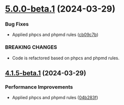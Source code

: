 # [5.0.0-beta.1](https://github.com/EmicoEcommerce/Magento2AttributeLanding/compare/v4.1.5-beta.1...v5.0.0-beta.1) (2024-03-29)


### Bug Fixes

* Applied phpcs and phpmd rules ([cb09c7b](https://github.com/EmicoEcommerce/Magento2AttributeLanding/commit/cb09c7ba54b712035615eaed91be050259ef293b))


### BREAKING CHANGES

* Code is refactored based on phpcs and phpmd rules.

## [4.1.5-beta.1](https://github.com/EmicoEcommerce/Magento2AttributeLanding/compare/v4.1.4...v4.1.5-beta.1) (2024-03-29)


### Performance Improvements

* Applied phpcs and phpmd rules ([04b283f](https://github.com/EmicoEcommerce/Magento2AttributeLanding/commit/04b283f606928e2cfede594b6073e7f25d0c1763))
